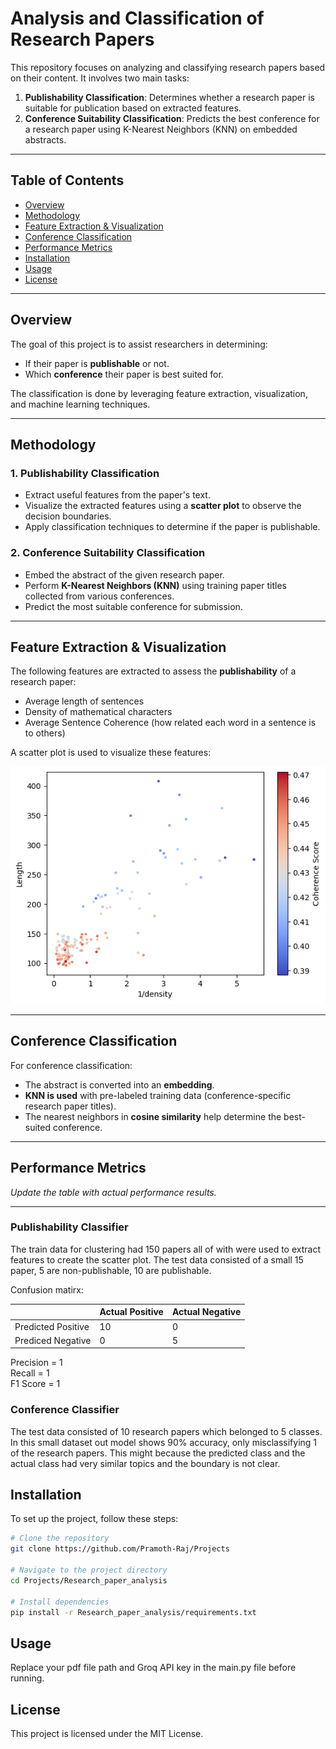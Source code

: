 # Analysis and Classification of Research Papers

This repository focuses on analyzing and classifying research papers based on their content. It involves two main tasks:

1. **Publishability Classification**: Determines whether a research paper is suitable for publication based on extracted features.
2. **Conference Suitability Classification**: Predicts the best conference for a research paper using K-Nearest Neighbors (KNN) on embedded abstracts.

---

## Table of Contents

- [Overview](#overview)
- [Methodology](#methodology)
- [Feature Extraction & Visualization](#feature-extraction--visualization)
- [Conference Classification](#conference-classification)
- [Performance Metrics](#performance-metrics)
- [Installation](#installation)
- [Usage](#usage)
- [License](#license)

---

## Overview

The goal of this project is to assist researchers in determining:
- If their paper is **publishable** or not.
- Which **conference** their paper is best suited for.

The classification is done by leveraging feature extraction, visualization, and machine learning techniques.

---

## Methodology

### **1. Publishability Classification**
- Extract useful features from the paper's text.
- Visualize the extracted features using a **scatter plot** to observe the decision boundaries.
- Apply classification techniques to determine if the paper is publishable.

### **2. Conference Suitability Classification**
- Embed the abstract of the given research paper.
- Perform **K-Nearest Neighbors (KNN)** using training paper titles collected from various conferences.
- Predict the most suitable conference for submission.

---

## Feature Extraction & Visualization

The following features are extracted to assess the **publishability** of a research paper:
- Average length of sentences
- Density of mathematical characters
- Average Sentence Coherence (how related each word in a sentence is to others)

A scatter plot is used to visualize these features:

![Feature Scatter Plot](images/output.png)

---

## Conference Classification

For conference classification:
- The abstract is converted into an **embedding**.
- **KNN is used** with pre-labeled training data (conference-specific research paper titles).
- The nearest neighbors in **cosine similarity** help determine the best-suited conference.

---

## Performance Metrics



_Update the table with actual performance results._

---

### Publishability Classifier

The train data for clustering had 150 papers all of with were used to extract features to create the scatter plot.
The test data consisted of a small 15 paper, 5 are non-publishable, 10 are publishable.

Confusion matirx:  

|      | Actual Positive | Actual Negative |
|--------|----------|------------|
| Predicted Positive | 10 | 0 | 
| Prediced Negative | 0 | 5 | 
  
Precision = 1  
Recall = 1  
F1 Score = 1 

### Conference Classifier

The test data consisted of 10 research papers which belonged to 5 classes. In this small dataset out model shows 90% accuracy, only misclassifying 1 of the research papers. This might because the predicted class and the actual class had very similar topics and the boundary is not clear.

## Installation

To set up the project, follow these steps:

```sh
# Clone the repository
git clone https://github.com/Pramoth-Raj/Projects

# Navigate to the project directory
cd Projects/Research_paper_analysis

# Install dependencies
pip install -r Research_paper_analysis/requirements.txt
```

## Usage

Replace your pdf file path and Groq API key in the main.py file before running.

## License

This project is licensed under the MIT License.



